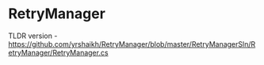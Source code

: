 # RetryManager

TLDR version - https://github.com/yrshaikh/RetryManager/blob/master/RetryManagerSln/RetryManager/RetryManager.cs
